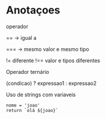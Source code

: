 # Anotaçoes

operador

== -> igual a

=== -> mesmo valor e mesmo tipo

!= diferente
!== valor e tipos diferentes

Operador ternário

(condicao) ? expressao1 : expressao2

Uso de strings com variaveis
```
nome = 'joao'
return `olá ${joao}`
```